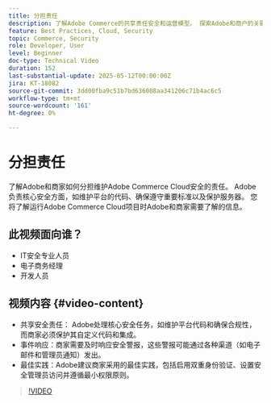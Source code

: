 ```yaml
---
title: 分担责任
description: 了解Adobe Commerce的共享责任安全和运营模型。 探索Adobe和商户的关键角色。
feature: Best Practices, Cloud, Security
topic: Commerce, Security
role: Developer, User
level: Beginner
doc-type: Technical Video
duration: 152
last-substantial-update: 2025-05-12T00:00:00Z
jira: KT-18082
source-git-commit: 3dd00fba9c51b7bd636008aa341206c71b4ac6c5
workflow-type: tm+mt
source-wordcount: '161'
ht-degree: 0%

---
```



# 分担责任

了解Adobe和商家如何分担维护Adobe Commerce Cloud安全的责任。 Adobe负责核心安全方面，如维护平台的代码、确保遵守重要标准以及保护服务器。 您将了解运行Adobe Commerce Cloud项目时Adobe和商家需要了解的信息。

## 此视频面向谁？

* IT安全专业人员
* 电子商务经理
* 开发人员

## 视频内容 {#video-content}

* 共享安全责任： Adobe处理核心安全任务，如维护平台代码和确保合规性，而商家必须保护其自定义代码和集成。
* 事件响应：商家需要及时响应安全警报，这些警报可能通过各种渠道（如电子邮件和管理员通知）发出。
* 最佳实践：Adobe建议商家采用的最佳实践，包括启用双重身份验证、设置安全管理员访问并遵循最小权限原则。

>[!VIDEO](https://video.tv.adobe.com/v/3458392/?learn=on&enablevpops)
